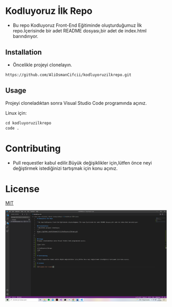 # Kodluyoruz İlk Repo

* Bu repo Kodluyoruz Front-End Eğitiminde oluşturduğumuz İlk repo.İçerisinde bir adet README dosyası,bir adet de index.html barındırıyor.

## Installation 
* Öncelikle projeyi clonelayın.
```
https://github.com/AliOsmanCifcii/kodluyoruzilkrepo.git
```


## Usage
Projeyi cloneladıktan sonra Visual Studio Code programında açınız.

Linux için:
```
cd kodluyoruzilkrepo
code .
```
# Contributing

* Pull requestler kabul edilir.Büyük değişiklikler için,lütfen önce neyi değiştirmek istediğinizi tartışmak için konu açınız.

# License

[MIT](www.google.com)

![Projemin bir resmi](markdown.PNG)